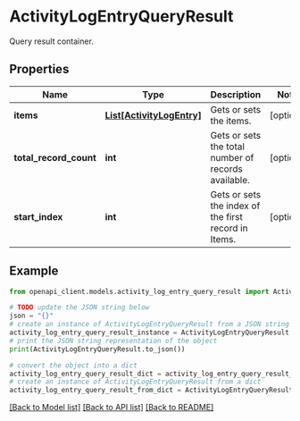 # ActivityLogEntryQueryResult

Query result container.

## Properties

Name | Type | Description | Notes
------------ | ------------- | ------------- | -------------
**items** | [**List[ActivityLogEntry]**](ActivityLogEntry.md) | Gets or sets the items. | [optional] 
**total_record_count** | **int** | Gets or sets the total number of records available. | [optional] 
**start_index** | **int** | Gets or sets the index of the first record in Items. | [optional] 

## Example

```python
from openapi_client.models.activity_log_entry_query_result import ActivityLogEntryQueryResult

# TODO update the JSON string below
json = "{}"
# create an instance of ActivityLogEntryQueryResult from a JSON string
activity_log_entry_query_result_instance = ActivityLogEntryQueryResult.from_json(json)
# print the JSON string representation of the object
print(ActivityLogEntryQueryResult.to_json())

# convert the object into a dict
activity_log_entry_query_result_dict = activity_log_entry_query_result_instance.to_dict()
# create an instance of ActivityLogEntryQueryResult from a dict
activity_log_entry_query_result_from_dict = ActivityLogEntryQueryResult.from_dict(activity_log_entry_query_result_dict)
```
[[Back to Model list]](../README.md#documentation-for-models) [[Back to API list]](../README.md#documentation-for-api-endpoints) [[Back to README]](../README.md)


